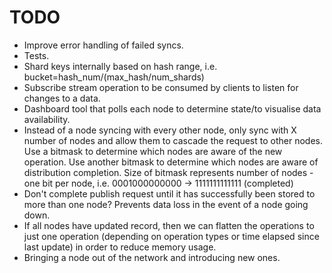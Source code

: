 # TODO

- Improve error handling of failed syncs.
- Tests.
- Shard keys internally based on hash range, i.e. bucket=hash_num/(max_hash/num_shards)
- Subscribe stream operation to be consumed by clients to listen for changes to a data.
- Dashboard tool that polls each node to determine state/to visualise data availability.
- Instead of a node syncing with every other node, only sync with X number of nodes and allow them to cascade the request to other nodes. Use a bitmask to determine which nodes are aware of the new operation. Use another bitmask to determine which nodes are aware of distribution completion. Size of bitmask represents number of nodes - one bit per node, i.e. 0001000000000 -> 1111111111111 (completed)
- Don't complete publish request until it has successfully been stored to more than one node? Prevents data loss in the event of a node going down.
- If all nodes have updated record, then we can flatten the operations to just one operation (depending on operation types or time elapsed since last update) in order to reduce memory usage.
- Bringing a node out of the network and introducing new ones.